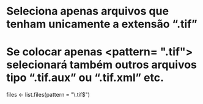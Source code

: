 # Seleciona apenas arquivos que tenham unicamente a extensão “.tif”
# Se colocar apenas <pattern= ".tif"> selecionará também outros arquivos tipo “.tif.aux” ou “.tif.xml” etc.
files <- list.files(pattern = "\\.tif$")
